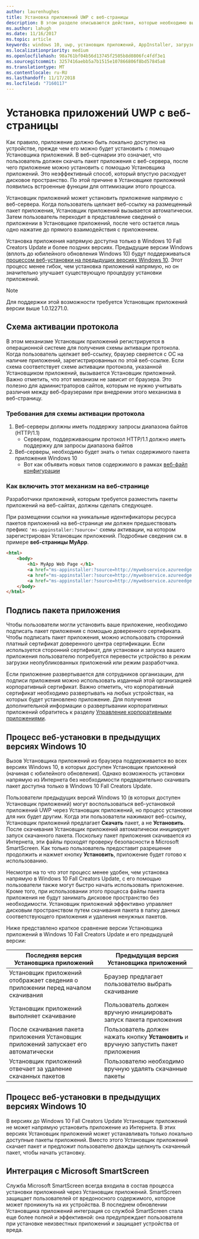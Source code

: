 ```yaml
---
author: laurenhughes
title: Установка приложений UWP с веб-страницы
description: В этом разделе описываются действия, которые необходимо выполнить, чтобы дать пользователям возможность устанавливать приложения напрямую с веб-страницы.
ms.author: lahugh
ms.date: 11/16/2017
ms.topic: article
keywords: windows 10, uwp, установщик приложений, AppInstaller, загрузка неопубликованных приложений, связанный набор, дополнительные пакеты
ms.localizationpriority: medium
ms.openlocfilehash: 98a761bf04b56d13745f2505b8d0806fc4fdf3e1
ms.sourcegitcommit: 3257416aebb5a7b1515e107866806f8bd57845a8
ms.translationtype: MT
ms.contentlocale: ru-RU
ms.lasthandoff: 11/17/2018
ms.locfileid: "7160117"
---
```

# <a name="installing-uwp-apps-from-a-web-page"></a>Установка приложений UWP с веб-страницы

Как правило, приложение должно быть локально доступно на устройстве, прежде чем его можно будет установить с помощью Установщика приложений. В веб-сценарии это означает, что пользователь должен скачать пакет приложения с веб-сервера, после чего приложение можно установить с помощью Установщика приложений. Это неэффективный способ, который впустую расходует дисковое пространство. По этой причине в Установщике приложений появились встроенные функции для оптимизации этого процесса.

Установщик приложений может установить приложение напрямую с веб-сервера. Когда пользователь щелкает веб-ссылку на размещенный пакет приложения, Установщик приложений вызывается автоматически. Затем пользователь переходит в представление сведений о приложении в Установщике приложений, после чего остается лишь одно нажатие до прямого взаимодействия с приложением. 

Установка приложения напрямую доступна только в Windows 10 Fall Creators Update и более поздних версиях. Предыдущие версии Windows (вплоть до юбилейного обновления Windows 10) будут поддерживаться [процессом веб-установки на предыдущих версиях Windows 10](#web-install-experience). Этот процесс менее гибок, чем установка приложений напрямую, но он значительно улучшает существующую процедуру установки приложений.
  
> [!NOTE]
> Для поддержки этой возможности требуется Установщик приложений версии выше 1.0.12271.0.

## <a name="protocol-activation-scheme"></a>Схема активации протокола
В этом механизме Установщик приложений регистрируется в операционной системе для получения схемы активации протокола. Когда пользователь щелкает веб-ссылку, браузер сверяется с ОС на наличие приложений, зарегистрированных по этой веб-ссылке. Если схема соответствует схеме активации протокола, указанной Установщиком приложений, вызывается Установщик приложений. Важно отметить, что этот механизм не зависит от браузера. Это полезно для администраторов сайтов, которым не нужно учитывать различия между веб-браузерами при внедрении этого механизма в веб-страницу. 

### <a name="requirements-for-protocol-activation-scheme"></a>Требования для схемы активации протокола

1. Веб-серверы должны иметь поддержку запросы диапазона байтов (HTTP/1.1)
    - Серверам, поддерживающим протокол HTTP/1.1 должно иметь поддержку для запросы диапазона байтов 
2. Веб-серверы, необходимо будет знать о типах содержимого пакета приложения Windows 10
    - Вот как объявить новых типов содержимого в рамках [веб-файл конфигурации](web-install-IIS.md#step-7---configure-the-web-app-for-app-package-mime-types)

### <a name="how-to-enable-this-on-a-webpage"></a>Как включить этот механизм на веб-странице 
Разработчики приложений, которым требуется разместить пакеты приложений на веб-сайтах, должны сделать следующее.

При размещении ссылки на уникальные идентификаторы ресурса пакетов приложений на веб-странице им должен предшествовать префикс `'ms-appinstaller:?source='` схемы активации, на котором зарегистрирован Установщик приложений. Подробные сведения см. в примере **веб-страницы MyApp**. 
``` html
<html>
    <body>
        <h1> MyApp Web Page </h1>
        <a href="ms-appinstaller:?source=http://mywebservice.azureedge.net/HubApp.appx"> Install app package </a>
        <a href="ms-appinstaller:?source=http://mywebservice.azureedge.net/HubAppBundle.appxbundle"> Install app bundle  </a>
        <a href="ms-appinstaller:?source=http://mywebservice.azureedge.net/HubAppSet.appinstaller"> Install related set </a>
    </body>
</html>
```

## <a name="signing-the-app-package"></a>Подпись пакета приложения
Чтобы пользователи могли установить ваше приложение, необходимо подписать пакет приложения с помощью доверенного сертификата. Чтобы подписать пакет приложения, можно использовать сторонний платный сертификат доверенного центра сертификации. Если используется сторонний сертификат, для установки и запуска вашего приложения пользователю потребуется перевести устройство в режим загрузки неопубликованных приложений или режим разработчика.

Если приложение развертывается для сотрудников организации, для подписи приложения можно использовать изданный этой организацией корпоративный сертификат. Важно отметить, что корпоративный сертификат необходимо развертывать на любых устройствах, на которых будет установлено приложение. Для получения дополнительной информации о развертывании корпоративных приложений обратитесь к разделу [Управление корпоративными приложениями](https://docs.microsoft.com/windows/client-management/mdm/enterprise-app-management).

## Процесс веб-установки в предыдущих версиях Windows 10<a name="web-install-experience"></a>

Вызов Установщика приложений из браузера поддерживается во всех версиях Windows 10, в которых доступен Установщик приложений (начиная с юбилейного обновления). Однако возможность установки напрямую из Интернета без необходимости предварительно скачивать пакет доступна только в Windows 10 Fall Creators Update.  

Пользователи предыдущих версий Windows 10 (в которых доступен Установщик приложений) могут воспользоваться веб-установкой приложений UWP через Установщик приложений, но процесс установки для них будет другим. Когда эти пользователи нажимают веб-ссылку, Установщик приложений предлагает **Скачать** пакет, а не **Установить**. После скачивания Установщик приложений автоматически инициирует запуск скачанного пакета. Поскольку пакет приложения скачивается из Интернета, эти файлы проходят проверку безопасности в Microsoft SmartScreen. Как только пользователь предоставит разрешение продолжить и нажмет кнопку **Установить**, приложение будет готово к использованию.

Несмотря на то что этот процесс менее удобен, чем установка напрямую в Windows 10 Fall Creators Update, с его помощью пользователи также могут быстро начать использовать приложение. Кроме того, при использовании этого процесса файлы пакета приложения не будут занимать дисковое пространство без необходимости. Установщик приложений эффективно управляет дисковым пространством путем скачивания пакета в папку данных соответствующего приложения и удаления ненужных пакетов. 

Ниже представлено краткое сравнение версии Установщика приложений в Windows 10 Fall Creators Update и его предыдущей версии:

| Последняя версия Установщика приложений | Предыдущая версия Установщика приложений |
|------------------------------|----------------------------------|
| Установщик приложений отображает сведения о приложении перед началом скачивания | Браузер предлагает пользователю выбрать скачивание  |
| Установщик приложений выполняет скачивание | Пользователь должен вручную инициировать запуск пакета приложения |
| После скачивания пакета приложения Установщик приложений запускает его автоматически | Пользователь должен нажать кнопку **Установить** и вручную запустить пакет приложения |
| Установщик приложений отвечает за удаление скачанных пакетов | Пользователю необходимо вручную удалять скачанные пакеты |

## <a name="web-install-experience-on-previous-versions-of-windows-10"></a>Процесс веб-установки в предыдущих версиях Windows 10
В версиях до Windows 10 Fall Creators Update Установщик приложений не может напрямую установить приложение из Интернета. В этих версиях Установщик приложений может устанавливать только локально доступные пакеты приложений. Вместо этого Установщик приложений скачает пакет и предложит пользователю дважды щелкнуть скачанный пакет, чтобы начать установку.


## <a name="microsoft-smartscreen-integration"></a>Интеграция с Microsoft SmartScreen

Служба Microsoft SmartScreen всегда входила в состав процесса установки приложений через Установщик приложений. SmartScreen защищает пользователей от вредоносного содержимого, которое может проникнуть на их устройства. В последнем обновлении Установщика приложений интеграция со службой SmartScreen стала еще более полной и эффективной: она предупреждает пользователя при установке неизвестных приложений и защищает устройства от вреда. 
